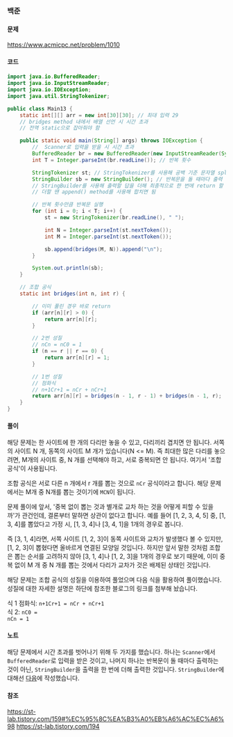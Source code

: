 ### 백준
#### 문제
https://www.acmicpc.net/problem/1010

#### 코드
``` java
import java.io.BufferedReader;
import java.io.InputStreamReader;
import java.io.IOException;
import java.util.StringTokenizer;

public class Main13 {
	static int[][] arr = new int[30][30]; // 최대 입력 29
	// bridges method 내에서 배열 선언 시 시간 초과
	// 전역 static으로 잡아줘야 함

	public static void main(String[] args) throws IOException {
		//  Scanner로 입력을 받을 시 시간 초과
		BufferedReader br = new BufferedReader(new InputStreamReader(System.in));
		int T = Integer.parseInt(br.readLine()); // 반복 횟수

		StringTokenizer st;	// StringTokenizer를 사용해 공백 기준 문자열 split
		StringBuilder sb = new StringBuilder();	// 반복문을 돌 때마다 출력 시, 시간 초과 발생
		// StringBuilder를 사용해 출력할 답을 더해 최종적으로 한 번에 return 할 것
		// 더할 땐 append() method를 사용해 합치면 됨

		// 반복 횟수만큼 반복문 실행
		for (int i = 0; i < T; i++) {
			st = new StringTokenizer(br.readLine(), " ");

			int N = Integer.parseInt(st.nextToken());
			int M = Integer.parseInt(st.nextToken());

			sb.append(bridges(M, N)).append("\n");
		}

		System.out.println(sb);
	}

	// 조합 공식
	static int bridges(int n, int r) {

		// 이미 풀린 경우 바로 return 
		if (arr[n][r] > 0) {
			return arr[n][r];
		}

		// 2번 성질
		// nCn = nC0 = 1
		if (n == r || r == 0) {
			return arr[n][r] = 1;
		}

		// 1번 성질
		// 점화식
		// n+1Cr+1 = nCr + nCr+1
		return arr[n][r] = bridges(n - 1, r - 1) + bridges(n - 1, r);
	}
}
```

#### 풀이

해당 문제는 한 사이트에 한 개의 다리만 놓을 수 있고, 다리끼리 겹치면 안 됩니다. 서쪽의 사이트 N 개, 동쪽의 사이트 M 개가 있습니다(N <= M). 즉 최대한 많은 다리를 놓으려면, M개의 사이트 중, N 개를 선택해야 하고, 서로 중복되면 안 됩니다. 여기서 '조합 공식'이 사용됩니다.

조합 공식은 서로 다른 n 개에서 r 개를 뽑는 것으로 <code>nCr</code> 공식이라고 합니다. 해당 문제에서는 M개 중 N개를 뽑는 것이기에 <code>MCN</code>이 됩니다.

문제 풀이에 앞서, '중복 없이 뽑는 것과 별개로 교차 하는 것을 어떻게 피할 수 있을까'가 관건인데, 결론부터 말하면 상관이 없다고 합니다. 예를 들어 [1, 2, 3, 4, 5] 중, [1, 3, 4]를 뽑았다고 가정 시, [1, 3, 4]나 [3, 4, 1]을 1개의 경우로 봅니다.

즉 [3, 1, 4]라면, 서쪽 사이트 [1, 2, 3]이 동쪽 사이트와 교차가 발생했다 볼 수 있지만, [1, 2, 3]이 뽑혔다면 올바르게 연결된 모양일 것입니다. 하지만 앞서 말한 것처럼 조합은 뽑는 순서를 고려하지 않아 [3, 1, 4]나 [1, 2, 3]을 1개의 경우로 보기 때문에, 이미 중복 없이 M 개 중 N 개를 뽑는 것에서 다리가 교차가 것은 배제된 상태인 것입니다.

해당 문제는 조합 공식의 성질을 이용하여 풀었으며 다음 식을 활용하여 풀이했습니다. 성질에 대한 자세한 설명은 하단에 참조한 블로그의 링크를 첨부해 놨습니다.

식 1 점화식:  <code>n+1Cr+1 = nCr + nCr+1</code><br>
식 2: <code>nC0 = nCn = 1</code>

#### 노트

해당 문제에서 시간 초과를 벗어나기 위해 두 가지를 했습니다. 하나는 <code>Scanner</code>에서 <code>BufferedReader</code>로 입력을 받은 것이고, 나머지 하나는 반복문이 돌 때마다 출력하는 것이 아닌, <code>StringBuilder</code>을 출력을 한 번에 더해 출력한 것입니다. <code>StringBuilder</code>에 대해선 [다음]()에 작성했습니다.

#### 참조
https://st-lab.tistory.com/159#%EC%95%8C%EA%B3%A0%EB%A6%AC%EC%A6%98
https://st-lab.tistory.com/194